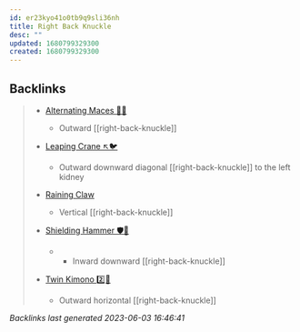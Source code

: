 ```yaml
---
id: er23kyo41o0tb9q9sli36nh
title: Right Back Knuckle
desc: ""
updated: 1680799329300
created: 1680799329300
---
```


## Backlinks

> - [Alternating Maces 🔄✊](..\techniques\alternating-maces.md)
>   - Outward [[right-back-knuckle]]
>    
> - [Leaping Crane ↖️🐦](..\techniques\leaping-crane.md)
>   - Outward downward diagonal [[right-back-knuckle]] to the left kidney
>    
> - [Raining Claw](..\techniques\raining-claw.md)
>   - Vertical [[right-back-knuckle]]
>    
> - [Shielding Hammer 🛡️🔨](..\techniques\shielding-hammer.md)
>   - - Inward downward [[right-back-knuckle]]
>    
> - [Twin Kimono 2️⃣👘](..\techniques\twin-kimono.md)
>   - Outward horizontal [[right-back-knuckle]]

_Backlinks last generated 2023-06-03 16:46:41_
